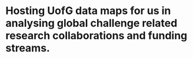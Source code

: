 # Hosting UofG data maps for us in analysing global challenge related research collaborations and funding streams.